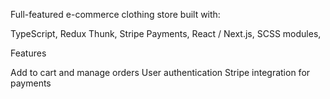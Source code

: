 Full-featured e-commerce clothing store built with:

TypeScript,
Redux Thunk,
 Stripe Payments,
 React / Next.js,
 SCSS modules,

 Features


 Add to cart and manage orders
 User authentication
 Stripe integration for payments